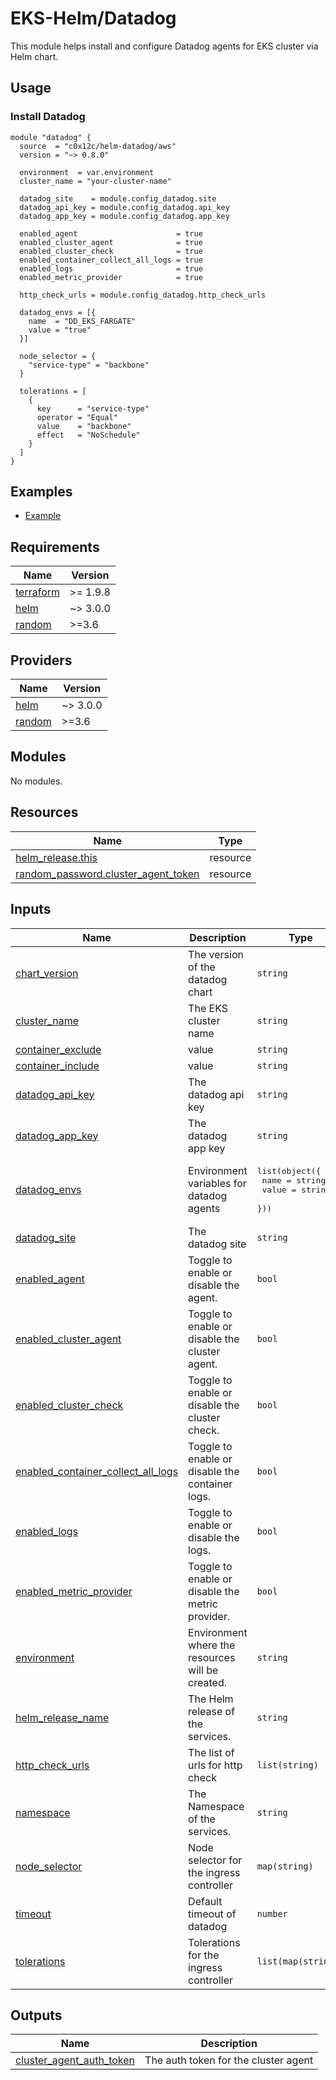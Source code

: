# EKS-Helm/Datadog

This module helps install and configure Datadog agents for EKS cluster via Helm chart.

## Usage

### Install Datadog

```hcl
module "datadog" {
  source  = "c0x12c/helm-datadog/aws"
  version = "~> 0.8.0"

  environment  = var.environment
  cluster_name = "your-cluster-name"

  datadog_site    = module.config_datadog.site
  datadog_api_key = module.config_datadog.api_key
  datadog_app_key = module.config_datadog.app_key

  enabled_agent                      = true
  enabled_cluster_agent              = true
  enabled_cluster_check              = true
  enabled_container_collect_all_logs = true
  enabled_logs                       = true
  enabled_metric_provider            = true

  http_check_urls = module.config_datadog.http_check_urls

  datadog_envs = [{
    name  = "DD_EKS_FARGATE"
    value = "true"
  }]

  node_selector = {
    "service-type" = "backbone"
  }

  tolerations = [
    {
      key      = "service-type"
      operator = "Equal"
      value    = "backbone"
      effect   = "NoSchedule"
    }
  ]
}

```

## Examples

- [Example](./examples/complete/)

<!-- BEGIN_TF_DOCS -->

## Requirements

| Name                                                                      | Version  |
|---------------------------------------------------------------------------|----------|
| <a name="requirement_terraform"></a> [terraform](#requirement\_terraform) | >= 1.9.8 |
| <a name="requirement_helm"></a> [helm](#requirement\_helm)                | ~> 3.0.0 |
| <a name="requirement_random"></a> [random](#requirement\_random)          | >=3.6    |

## Providers

| Name                                                       | Version  |
|------------------------------------------------------------|----------|
| <a name="provider_helm"></a> [helm](#provider\_helm)       | ~> 3.0.0 |
| <a name="provider_random"></a> [random](#provider\_random) | >=3.6    |

## Modules

No modules.

## Resources

| Name                                                                                                                           | Type     |
|--------------------------------------------------------------------------------------------------------------------------------|----------|
| [helm_release.this](https://registry.terraform.io/providers/hashicorp/helm/latest/docs/resources/release)                      | resource |
| [random_password.cluster_agent_token](https://registry.terraform.io/providers/hashicorp/random/latest/docs/resources/password) | resource |

## Inputs

| Name                                                                                                                                             | Description                                      | Type                                                                             | Default     | Required |
|--------------------------------------------------------------------------------------------------------------------------------------------------|--------------------------------------------------|----------------------------------------------------------------------------------|-------------|:--------:|
| <a name="input_chart_version"></a> [chart\_version](#input\_chart\_version)                                                                      | The version of the datadog chart                 | `string`                                                                         | `"3.110.4"` |    no    |
| <a name="input_cluster_name"></a> [cluster\_name](#input\_cluster\_name)                                                                         | The EKS cluster name                             | `string`                                                                         | n/a         |   yes    |
| <a name="input_container_exclude"></a> [container\_exclude](#input\_container\_exclude)                                                          | value                                            | `string`                                                                         | `null`      |    no    |
| <a name="input_container_include"></a> [container\_include](#input\_container\_include)                                                          | value                                            | `string`                                                                         | `null`      |    no    |
| <a name="input_datadog_api_key"></a> [datadog\_api\_key](#input\_datadog\_api\_key)                                                              | The datadog api key                              | `string`                                                                         | n/a         |   yes    |
| <a name="input_datadog_app_key"></a> [datadog\_app\_key](#input\_datadog\_app\_key)                                                              | The datadog app key                              | `string`                                                                         | n/a         |   yes    |
| <a name="input_datadog_envs"></a> [datadog\_envs](#input\_datadog\_envs)                                                                         | Environment variables for datadog agents         | <pre>list(object({<br/>    name  = string<br/>    value = string<br/>  }))</pre> | `[]`        |    no    |
| <a name="input_datadog_site"></a> [datadog\_site](#input\_datadog\_site)                                                                         | The datadog site                                 | `string`                                                                         | n/a         |   yes    |
| <a name="input_enabled_agent"></a> [enabled\_agent](#input\_enabled\_agent)                                                                      | Toggle to enable or disable the agent.           | `bool`                                                                           | `false`     |    no    |
| <a name="input_enabled_cluster_agent"></a> [enabled\_cluster\_agent](#input\_enabled\_cluster\_agent)                                            | Toggle to enable or disable the cluster agent.   | `bool`                                                                           | `true`      |    no    |
| <a name="input_enabled_cluster_check"></a> [enabled\_cluster\_check](#input\_enabled\_cluster\_check)                                            | Toggle to enable or disable the cluster check.   | `bool`                                                                           | `true`      |    no    |
| <a name="input_enabled_container_collect_all_logs"></a> [enabled\_container\_collect\_all\_logs](#input\_enabled\_container\_collect\_all\_logs) | Toggle to enable or disable the container logs.  | `bool`                                                                           | `true`      |    no    |
| <a name="input_enabled_logs"></a> [enabled\_logs](#input\_enabled\_logs)                                                                         | Toggle to enable or disable the logs.            | `bool`                                                                           | `true`      |    no    |
| <a name="input_enabled_metric_provider"></a> [enabled\_metric\_provider](#input\_enabled\_metric\_provider)                                      | Toggle to enable or disable the metric provider. | `bool`                                                                           | `true`      |    no    |
| <a name="input_environment"></a> [environment](#input\_environment)                                                                              | Environment where the resources will be created. | `string`                                                                         | n/a         |   yes    |
| <a name="input_helm_release_name"></a> [helm\_release\_name](#input\_helm\_release\_name)                                                        | The Helm release of the services.                | `string`                                                                         | `"datadog"` |    no    |
| <a name="input_http_check_urls"></a> [http\_check\_urls](#input\_http\_check\_urls)                                                              | The list of urls for http check                  | `list(string)`                                                                   | `[]`        |    no    |
| <a name="input_namespace"></a> [namespace](#input\_namespace)                                                                                    | The Namespace of the services.                   | `string`                                                                         | `"datadog"` |    no    |
| <a name="input_node_selector"></a> [node\_selector](#input\_node\_selector)                                                                      | Node selector for the ingress controller         | `map(string)`                                                                    | `{}`        |    no    |
| <a name="input_timeout"></a> [timeout](#input\_timeout)                                                                                          | Default timeout of datadog                       | `number`                                                                         | `1200`      |    no    |
| <a name="input_tolerations"></a> [tolerations](#input\_tolerations)                                                                              | Tolerations for the ingress controller           | `list(map(string))`                                                              | `[]`        |    no    |

## Outputs

| Name                                                                                                               | Description                          |
|--------------------------------------------------------------------------------------------------------------------|--------------------------------------|
| <a name="output_cluster_agent_auth_token"></a> [cluster\_agent\_auth\_token](#output\_cluster\_agent\_auth\_token) | The auth token for the cluster agent |

<!-- END_TF_DOCS -->
